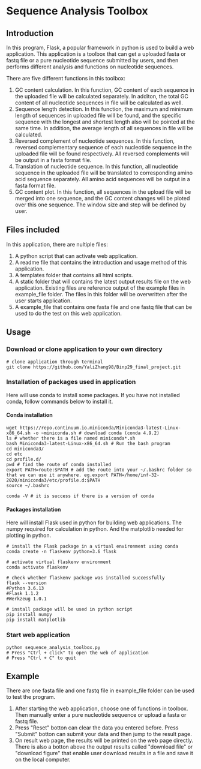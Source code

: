 # Sequence Analysis Toolbox

## Introduction
In this program, Flask, a popular framework in python is used to build a web application. This application is a toolbox that can get a uploaded fasta or fastq file or a pure nucleotide sequence submitted by users, and then performs different analysis and functions on nucleotide sequences.  

There are five different functions in this toolbox:  
1) GC content calculation. In this function, GC content of each sequence in the uploaded file will be calculated separately. In additon, the total GC content of all nucleotide sequences in file will be calculated as well.  
2) Sequence length detection. In this function, the maximum and minimum length of sequences in uploaded file will be found, and the specific sequence with the longest and shortest length also will be pointed at the same time. In addition, the average length of all sequences in file will be calculated.  
3) Reversed complement of nucleotide sequences. In this function, reversed complementary sequence of each nucleotide sequence in the uploaded file will be found respectively. All reversed complements will be output in a fasta format file.  
4) Translation of nucleotide sequence. In this function, all nucleotide sequence in the uploaded file will be translated to corresponding amino acid sequence separately. All amino acid sequences will be output in a fasta format file.  
5) GC content plot. In this function, all sequences in the upload file will be merged into one sequence, and the GC content changes will be ploted over this one sequence. The window size and step will be defined by user.  
  
## Files included
In this application, there are nultiple files:  
1) A python script that can activate web application.  
2) A readme file that contains the introduction and usage method of this application.  
3) A templates folder that contains all html scripts.  
4) A static folder that will contains the latest output results file on the web application. Existing files are reference output of the example files in example_file folder. The files in this folder will be overwritten after the user starts application.  
5) A example_file that contains one fasta file and one fastq file that can be used to do the test on this web application.  

## Usage

### Download or clone application to your own directory
```shell
# clone application through terminal
git clone https://github.com/YaliZhang98/Binp29_final_project.git
```

### Installation of packages used in application
Here will use conda to install some packages. If you have not installed conda,  follow commands below to install it.  

#### Conda installation
```shell
wget https://repo.continuum.io.miniconda/Miniconda3-latest-Linux-x86_64.sh -o ~miniconda.sh # download conda (conda 4.9.2)
ls # whether there is a file named miniconda*.sh
bash Miniconda3-latest-Linux-x86_64.sh # Run the bash program
cd miniconda3/
cd etc
cd profile.d/
pwd # find the route of conda installed
export PATH=route:$PATH # add the route into your ~/.bashrc folder so that we can use it anywhere. eg.export PATH=/home/inf-32-2020/miniconda3/etc/profile.d:$PATH
source ~/.bashrc

conda -V # it is success if there is a version of conda
```   
#### Packages installation
Here will install Flask used in python for building web applications. The  numpy required for calculation in python. And the matplotlib needed for plotting in python.  
```shell
# install the Flask package in a virtual environment using conda
conda create -n flaskenv python=3.6 flask

# activate virtual flaskenv environment
conda activate flaskenv 

# check whether flaskenv package was installed successfully
flask --version
#Python 3.6.13
#Flask 1.1.2
#Werkzeug 1.0.1

# install package will be used in python script
pip install numpy
pip install matplotlib
```

### Start web application
```shell
python sequence_analysis_toolbox.py
# Press "Ctrl + click" to open the web of application
# Press "Ctrl + C" to quit
```

## Example
There are one fasta file and one fastq file in example_file folder can be used to test the program.  
1) After starting the web application, choose one of functions in toolbox. Then manually enter a pure nucleotide sequence or upload a fasta or fastq file.  
2) Press "Reset" botton can clear the data you entered before. Press "Submit" botton can submit your data and then jump to the result page.  
3) On result web page, the results will be printed on the web page directly. There is also a botton above the output results called "download file" or "download figure" that enable user download results in a file and save it on the local computer.  




